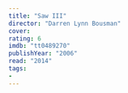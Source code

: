 ```yaml
---
title: "Saw III"
director: "Darren Lynn Bousman"
cover: 
rating: 6
imdb: "tt0489270"
publishYear: "2006"
read: "2014"
tags:
- 
---
```

